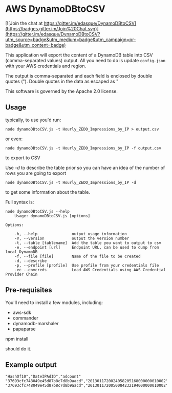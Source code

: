 # AWS DynamoDBtoCSV

[![Join the chat at https://gitter.im/edasque/DynamoDBtoCSV](https://badges.gitter.im/Join%20Chat.svg)](https://gitter.im/edasque/DynamoDBtoCSV?utm_source=badge&utm_medium=badge&utm_campaign=pr-badge&utm_content=badge)

This application will export the content of a DynamoDB table into CSV (comma-separated values) output. All you need to do is update `config.json` with your AWS credentials and region.

The output is comma-separated and each field is enclosed by double quotes ("). Double quotes in the data as escaped as \"

This software is governed by the Apache 2.0 license.

## Usage

typically, to use you'd run:

    node dynamoDBtoCSV.js -t Hourly_ZEDO_Impressions_by_IP > output.csv

or even:

    node dynamoDBtoCSV.js -t Hourly_ZEDO_Impressions_by_IP -f output.csv

to export to CSV

Use _-d_ to describe the table prior so you can have an idea of the number of rows you are going to export

    node dynamoDBtoCSV.js -t Hourly_ZEDO_Impressions_by_IP -d

to get some information about the table.

Full syntax is:

    node dynamoDBtoCSV.js --help
    	Usage: dynamoDBtoCSV.js [options]

    Options:

    	-h, --help               output usage information
    	-V, --version            output the version number
    	-t, --table [tablename]  Add the table you want to output to csv
    	-e, --endpoint [url]     Endpoint URL, can be used to dump from local DynamoDB
    	-f, --file [file]        Name of the file to be created
    	-d, --describe
    	-p, --profile [profile]  Use profile from your credentials file
    	-ec --envcreds           Load AWS Credentials using AWS Credential Provider Chain

## Pre-requisites

You'll need to install a few modules, including:

- aws-sdk
- commander
- dynamodb-marshaler
- papaparse

npm install

should do it.

## Example output

    "HashOf10","DateIPAdID","adcount"
    "37693cfc748049e45d87b8c7d8b9aacd","2013011720024058205168000000010002","1"
    "37693cfc748049e45d87b8c7d8b9aacd","2013011720050084232194000000010002","1"
